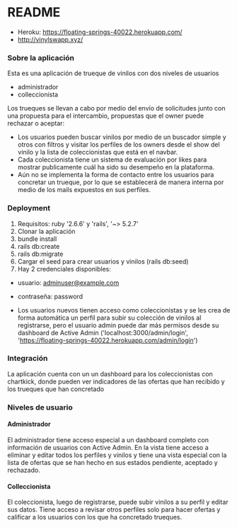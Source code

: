 # README

- Heroku: https://floating-springs-40022.herokuapp.com/
- http://vinylswapp.xyz/

### Sobre la aplicación

Esta es una aplicación de trueque de vinilos con dos niveles de usuarios

- administrador
- colleccionista

Los trueques se llevan a cabo por medio del envío de solicitudes junto con una propuesta para el intercambio, propuestas que el owner puede rechazar o aceptar:

- Los usuarios pueden buscar vinilos por medio de un buscador simple y otros con filtros y visitar los perfiles de los owners desde el show del vinilo y la lista de coleccionistas que está en el navbar.
- Cada coleccionista tiene un sistema de evaluación por likes para mostrar publicamente cuál ha sido su desempeño en la plataforma.
- Aún no se implementa la forma de contacto entre los usuarios para concretar un trueque, por lo que se establecerá de manera interna por medio de los mails expuestos en sus perfiles.


### Deployment

1. Requisitos: ruby '2.6.6' y 'rails', '~> 5.2.7'
2. Clonar la aplicación
3. bundle install
4. rails db:create
5. rails db:migrate
6. Cargar el seed para crear usuarios y vinilos (rails db:seed)
7. Hay 2 credenciales disponibles:

- usuario: adminuser@example.com
- contraseña: password


- Los usuarios nuevos tienen acceso como coleccionistas y se les crea de forma automática un perfil para subir su colección de vinilos al registrarse, pero el usuario admin puede dar más permisos desde su dashboard de Active Admin ('localhost:3000/admin/login', 'https://floating-springs-40022.herokuapp.com/admin/login')

### Integración

La aplicación cuenta con un un dashboard para los coleccionistas con chartkick, donde pueden ver indicadores de las ofertas que han recibido y los trueques que han concretado

### Niveles de usuario

#### Administrador

El administrador tiene acceso especial a un dashboard completo con información de usuarios con Active Admin. En la vista tiene acceso a eliminar y editar todos los perfiles y vinilos y tiene una vista especial con la lista de ofertas que se han hecho en sus estados pendiente, aceptado y rechazado.

#### Colleccionista

El coleccionista, luego de registrarse, puede subir vinilos a su perfil y editar sus datos. Tiene acceso a revisar otros perfiles solo para hacer ofertas y calificar a los usuarios con los que ha concretado trueques.



